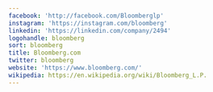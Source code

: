 ```yaml
---
facebook: 'http://facebook.com/Bloomberglp'
instagram: 'https://instagram.com/bloomberg'
linkedin: 'https://linkedin.com/company/2494'
logohandle: bloomberg
sort: bloomberg
title: Bloomberg.com
twitter: bloomberg
website: 'https://www.bloomberg.com/'
wikipedia: https://en.wikipedia.org/wiki/Bloomberg_L.P.
---
```

